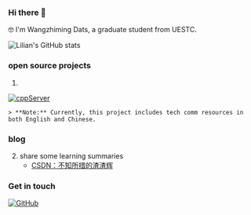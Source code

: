  ### Hi there 👋
 
 🤓 I'm Wangzhiming Dats, a graduate student from UESTC.
 
 
 ![Lilian's GitHub stats](https://github-readme-stats.vercel.app/api?username=GoblinsWang&show_icons=true&theme=tokyonight)


### open source projects

1. 

   [![cppServer](https://github-readme-stats.vercel.app/api/pin?username=GoblinsWang&repo=cppServer&theme=radical)](https://github.com/GoblinsWang/cppServer.git)

    > **Note:** Currently, this project includes tech comm resources in both English and Chinese.
### blog
2. share some learning summaries
    - [CSDN：不知所措的渣渣辉](https://blog.csdn.net/qq_41950508)

### Get in touch
[![GitHub](https://img.shields.io/badge/GitHub-grey?logo=github)](https://github.com/GoblinsWang)


